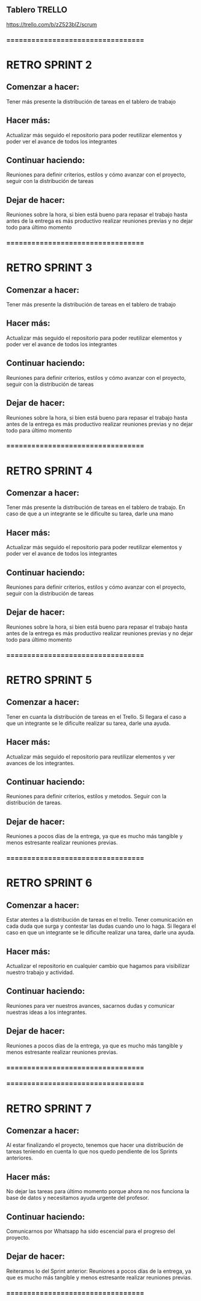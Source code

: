 ## Tablero TRELLO

https://trello.com/b/zZ523blZ/scrum

### =================================

# RETRO SPRINT 2

## Comenzar a hacer: 

Tener más presente la distribución de tareas en el tablero de trabajo

## Hacer más: 

Actualizar más seguido el repositorio para poder reutilizar elementos y poder ver el avance de todos los integrantes

## Continuar haciendo: 

Reuniones para definir criterios, estilos y cómo avanzar con el proyecto, seguir con la distribución de tareas

## Dejar de hacer: 

Reuniones sobre la hora, si bien está bueno para repasar el trabajo hasta antes de la entrega es más productivo realizar reuniones previas y no dejar todo para último momento

### =================================

# RETRO SPRINT 3

## Comenzar a hacer: 

Tener más presente la distribución de tareas en el tablero de trabajo

## Hacer más: 

Actualizar más seguido el repositorio para poder reutilizar elementos y poder ver el avance de todos los integrantes

## Continuar haciendo: 

Reuniones para definir criterios, estilos y cómo avanzar con el proyecto, seguir con la distribución de tareas

## Dejar de hacer: 

Reuniones sobre la hora, si bien está bueno para repasar el trabajo hasta antes de la entrega es más productivo realizar reuniones previas y no dejar todo para último momento

### =================================

# RETRO SPRINT 4

## Comenzar a hacer: 

Tener más presente la distribución de tareas en el tablero de trabajo. En caso de que a un integrante se le dificulte su tarea, darle una mano

## Hacer más: 

Actualizar más seguido el repositorio para poder reutilizar elementos y poder ver el avance de todos los integrantes

## Continuar haciendo: 

Reuniones para definir criterios, estilos y cómo avanzar con el proyecto, seguir con la distribución de tareas

## Dejar de hacer: 

Reuniones sobre la hora, si bien está bueno para repasar el trabajo hasta antes de la entrega es más productivo realizar reuniones previas y no dejar todo para último momento

### =================================


# RETRO SPRINT 5

## Comenzar a hacer:

Tener en cuanta la distribución de tareas en el Trello. Si llegara el caso a que un integrante se le dificulte realizar su tarea, darle una ayuda.

## Hacer más:

Actualizar más seguido el repositorio para reutilizar elementos y ver avances de los integrantes.

## Continuar haciendo:

Reuniones para definir criterios, estilos y metodos. Seguir con la distribución de tareas.

## Dejar de hacer:
Reuniones a pocos días de la entrega, ya que es mucho más tangible y menos estresante realizar reuniones previas.

### =================================


# RETRO SPRINT 6

## Comenzar a hacer: 

Estar atentes a la distribución de tareas en el trello. Tener comunicación en cada duda que surga y contestar las dudas cuando uno lo haga. Si llegara el caso en que un integrante se le dificulte realizar una tarea, darle una ayuda.

## Hacer más:

Actualizar el repositorio en cualquier cambio que hagamos para visibilizar nuestro trabajo y actividad.

## Continuar haciendo:

Reuniones para ver nuestros avances, sacarnos dudas y comunicar nuestras ideas a los integrantes. 

## Dejar de hacer:

Reuniones a pocos días de la entrega, ya que es mucho más tangible y menos estresante realizar reuniones previas.

### =================================


### =================================


# RETRO SPRINT 7

## Comenzar a hacer: 

Al estar finalizando el proyecto, tenemos que hacer una distribución de tareas teniendo en cuenta lo que nos quedo pendiente
de los Sprints anteriores.

## Hacer más:

No dejar las tareas para último momento porque ahora no nos funciona la base de datos y necesitamos ayuda urgente del profesor. 

## Continuar haciendo:

Comunicarnos por Whatsapp ha sido escencial para el progreso del proyecto. 

## Dejar de hacer:

Reiteramos lo del Sprint anterior: Reuniones a pocos días de la entrega, ya que es mucho más tangible y menos estresante realizar reuniones previas.

### =================================
